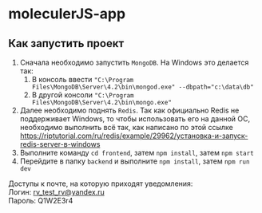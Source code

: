 # moleculerJS-app

## Как запустить проект

1. Сначала необходимо запустить `MongoDB`. На Windows это делается так:
    1. В консоль ввести `"C:\Program Files\MongoDB\Server\4.2\bin\mongod.exe" --dbpath="c:\data\db"`
    1. В другой консоли `"C:\Program Files\MongoDB\Server\4.2\bin\mongo.exe"`
1. Далее необходимо поднять `Redis`. Так как официально Redis не поддерживает Windows, то чтобы использовать его на данной ОС, необходимо выполнить всё так, как написано по этой ссылке https://riptutorial.com/ru/redis/example/29962/установка-и-запуск-redis-server-в-windows
1. Выполните команду `cd frontend`, затем `npm install`, затем `npm start`
1. Перейдите в папку `backend` и выполните `npm install`, затем `npm run dev`

Доступы к почте, на которую приходят уведомления: <br>
Логин: rv_test_rv@yandex.ru <br>
Пароль: Q1W2E3r4
